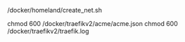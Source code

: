 

/docker/homeland/create_net.sh



chmod 600 /docker/traefikv2/acme/acme.json
chmod 600 /docker/traefikv2/traefik.log